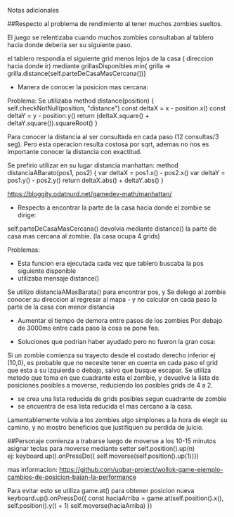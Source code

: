 Notas adicionales

##Respecto al problema de rendimiento al tener muchos zombies sueltos.

El juego se relentizaba cuando muchos zombies consultaban al tablero hacia donde deberia ser su siguiente paso.
 
el tablero respondia el siguiente grid menos lejos de la casa ( direccion hacia donde ir)
mediante grillasDisponibles.min{ grilla => grilla.distance(self.parteDeCasaMasCercana())} 


 - Manera de conocer la posicion mas cercana:

Problema:
Se utilizaba 
method distance(position) {
    self.checkNotNull(position, "distance")
    const deltaX = x - position.x()
    const deltaY = y - position.y()
    return (deltaX.square() + deltaY.square()).squareRoot() 
}

Para conocer la distancia al ser consultada en cada paso (12 consultas/3 seg).
Pero esta operacion resulta costosa por sqrt, ademas no nos es importante conocer la distancia con exactitud.


Se prefirio utilizar en su lugar distancia manhattan:
method distanciaABarato(pos1, pos2) {
		var deltaX = pos1.x() - pos2.x()
		var deltaY = pos1.y() - pos2.y()
		return deltaX.abs() + deltaY.abs()
}
 
https://bloggity.odatnurd.net/gamedev-math/manhattan/
  

 - Respecto a encontrar la parte de la casa hacia donde el zombie se dirige:

self.parteDeCasaMasCercana() devolvia mediante distance() la parte de casa mas cercana al zombie.
(la casa ocupa 4 grids)

Problemas: 
 - Esta funcion era ejecutada cada vez que tablero buscaba la pos siguiente disponible
 - utilizaba mensaje distance()

Se utilizo distanciaAMasBarata() para encontrar pos, y 
Se delego al zombie conocer su direccion al regresar al mapa - y no calcular en cada paso la parte de la casa con menor distancia

 - Aumentar el tiempo de demora entre pasos de los zombies
Por debajo de 3000ms entre cada paso la cosa se pone fea.


 - Soluciones que podrian haber ayudado pero no fueron la gran cosa:

Si un zombie comienza su trayecto desde el costado derecho inferior ej (10,0), es probable que no necesite tener en cuenta
en cada paso el grid que esta a su izquierda o debajo,  salvo que busque escapar.
Se utiliza metodo que toma en que cuadrante esta el zombie, y devuelve la lista de posiciones posibles a moverse, reduciendo
los posibles grids de 4 a 2. 
- se crea una lista reducida de grids posibles segun cuadrante de zombie
- se encuentra de esa lista reducida el mas cercano a la casa.

Lamentablemente volvia a los zombies algo simplones a la hora de elegir su camino,
y no mostro beneficios que justifiquen su perdida de juicio.




##Personaje comienza a trabarse luego de  moverse a los 10-15 minutos
asignar teclas para moverse mediante setter self.position().up(n)  
ej:
  keyboard.up().onPressDo({ self.moverse(self.position().up(1))})

mas informacion:
https://github.com/uqbar-project/wollok-game-ejemplo-cambios-de-posicion-bajan-la-performance



Para evitar esto se utiliza game.at() para obtener posicion nueva
keyboard.up().onPressDo({ 
			const haciaArriba = game.at(self.position().x(), self.position().y() + 1)
			self.moverse(haciaArriba)
		})
		 
  
